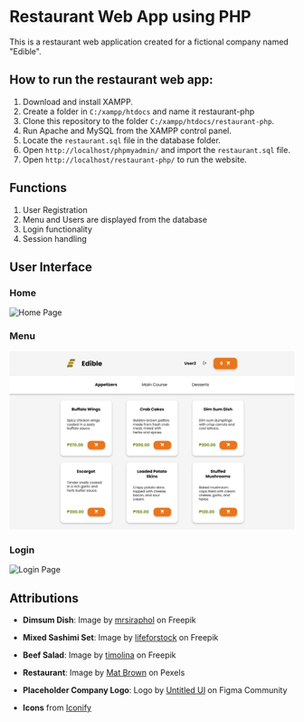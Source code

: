 # Restaurant Web App using PHP

This is a restaurant web application created for a fictional company named "Edible". 

## How to run the restaurant web app:

1. Download and install XAMPP.
2. Create a folder in `C:/xampp/htdocs` and name it restaurant-php
3. Clone this repository to the folder `C:/xampp/htdocs/restaurant-php`.
4. Run Apache and MySQL from the XAMPP control panel.
5. Locate the `restaurant.sql` file in the database folder.
6. Open `http://localhost/phpmyadmin/` and import the `restaurant.sql` file.
7. Open `http://localhost/restaurant-php/` to run the website.

## Functions

1. User Registration
2. Menu and Users are displayed from the database
3. Login functionality
4. Session handling

## User Interface

### Home
![Home Page](images/readme/home-page.png)

### Menu
![Menu Page](images/readme/menu-page.png)

### Login
![Login Page](images/readme/login-page.png)

## Attributions

- **Dimsum Dish**: Image by [mrsiraphol](https://www.freepik.com/free-photo/dim-sum_1123462.htm#query=food%20transparent&position=25&from_view=keyword&track=ais_user&uuid=b0d9d9ee-f0d8-4305-be2e-3d1101b4d92b) on Freepik

- **Mixed Sashimi Set**: Image by [lifeforstock](https://www.freepik.com/free-photo/mixed-sashimi-set_3521483.htm#from_view=detail_alsolike) on Freepik

- **Beef Salad**: Image by [timolina](https://www.freepik.com/free-photo/roasted-grilled-beef-liver-with-onion-tomatoes-salad_6932571.htm#fromView=search&page=1&position=29&uuid=e8e04e4a-10e0-426e-b67d-66dcf8afbb39) on Freepik

- **Restaurant**: Image by [Mat Brown](https://www.pexels.com/photo/close-up-photo-of-dinnerware-set-on-top-of-table-with-glass-cups-1395967/) on Pexels

- **Placeholder Company Logo**: Logo by [Untitled UI](https://www.figma.com/community/file/1159710650809705970/placeholder-company-logos-ui-kit-untitled-ui) on Figma Community

- **Icons** from [Iconify](https://iconify.design/)